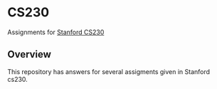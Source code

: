 # CS230
Assignments for [Stanford CS230](http://cs230.stanford.edu/syllabus/)

## Overview
This repository has answers for several assigments given in Stanford cs230.
